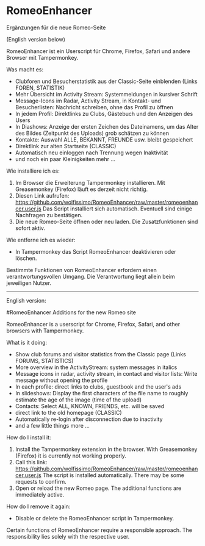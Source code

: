 # RomeoEnhancer
Ergänzungen für die neue Romeo-Seite

(English version below)

RomeoEnhancer ist ein Userscript für Chrome, Firefox, Safari und andere Browser mit Tampermonkey.

Was macht es:
- Clubforen und Besucherstatistik aus der Classic-Seite einblenden (Links FOREN, STATISTIK)
- Mehr Übersicht im Activity Stream: Systemmeldungen in kursiver Schrift
- Message-Icons im Radar, Activity Stream, in Kontakt- und Besucherlisten: Nachricht schreiben, ohne das Profil zu öffnen
- In jedem Profil: Direktlinks zu Clubs, Gästebuch und den Anzeigen des Users
- In Diashows: Anzeige der ersten Zeichen des Dateinamens, um das Alter des Bildes (Zeitpunkt des Uploads) grob schätzen zu können
- Kontakte: Auswahl ALLE, BEKANNT, FREUNDE usw. bleibt gespeichert
- Direktlink zur alten Startseite (CLASSIC)
- Automatisch neu einloggen nach Trennung wegen Inaktivität
- und noch ein paar Kleinigkeiten mehr ...

Wie installiere ich es:
1. Im Browser die Erweiterung Tampermonkey installieren. Mit Greasemonkey (Firefox) läuft es derzeit nicht richtig.
2. Diesen Link aufrufen: 
https://github.com/wolfissimo/RomeoEnhancer/raw/master/romeoenhancer.user.js 
Das Script installiert sich automatisch. Eventuell sind einige Nachfragen zu bestätigen.
3. Die neue Romeo-Seite öffnen oder neu laden. Die Zusatzfunktionen sind sofort aktiv.

Wie entferne ich es wieder:
- In Tampermonkey das Script RomeoEnhancer deaktivieren oder löschen.

Bestimmte Funktionen von RomeoEnhancer erfordern einen verantwortungsvollen Umgang. Die Verantwortung liegt allein beim jeweiligen Nutzer.

-----------------------------
English version:

#RomeoEnhancer
Additions for the new Romeo site

RomeoEnhancer is a userscript for Chrome, Firefox, Safari, and other browsers with Tampermonkey.

What is it doing:
- Show club forums and visitor statistics from the Classic page (Links FORUMS, STATISTICS)
- More overview in the ActivityStream: system messages in italics
- Message icons in radar, activity stream, in contact and visitor lists: Write message without opening the profile
- In each profile: direct links to clubs, guestbook and the user's ads
- In slideshows: Display the first characters of the file name to roughly estimate the age of the image (time of the upload)
- Contacts: Select ALL, KNOWN, FRIENDS, etc. will be saved
- direct link to the old homepage (CLASSIC)
- Automatically re-login after disconnection due to inactivity
- and a few little things more ...

How do I install it:
1. Install the Tampermonkey extension in the browser. With Greasemonkey (Firefox) it is currently not working properly.
2. Call this link:
https://github.com/wolfissimo/RomeoEnhancer/raw/master/romeoenhancer.user.js
The script is installed automatically. There may be some requests to confirm.
3. Open or reload the new Romeo page. The additional functions are immediately active.

How do I remove it again:
- Disable or delete the RomeoEnhancer script in Tampermonkey.

Certain functions of RomeoEnhancer require a responsible approach. The responsibility lies solely with the respective user.
